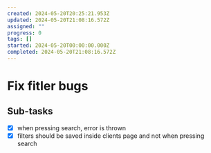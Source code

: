 ```yaml
---
created: 2024-05-20T20:25:21.953Z
updated: 2024-05-20T21:08:16.572Z
assigned: ""
progress: 0
tags: []
started: 2024-05-20T00:00:00.000Z
completed: 2024-05-20T21:08:16.572Z
---
```


# Fix fitler bugs

## Sub-tasks

- [x] when pressing search, error is thrown
- [x] filters should be saved inside clients page and not when pressing search

